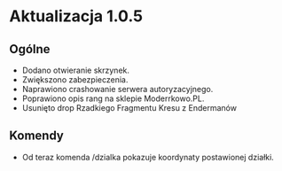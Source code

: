 # Aktualizacja 1.0.5
## Ogólne
* Dodano otwieranie skrzynek.
* Zwiększono zabezpieczenia.
* Naprawiono crashowanie serwera autoryzacyjnego.
* Poprawiono opis rang na sklepie Moderrkowo.PL.
* Usunięto drop Rzadkiego Fragmentu Kresu z Endermanów
## Komendy
* Od teraz komenda /dzialka pokazuje koordynaty postawionej działki.